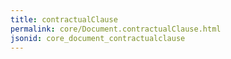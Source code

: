 ```yaml
---
title: contractualClause
permalink: core/Document.contractualClause.html
jsonid: core_document_contractualclause
---
```

